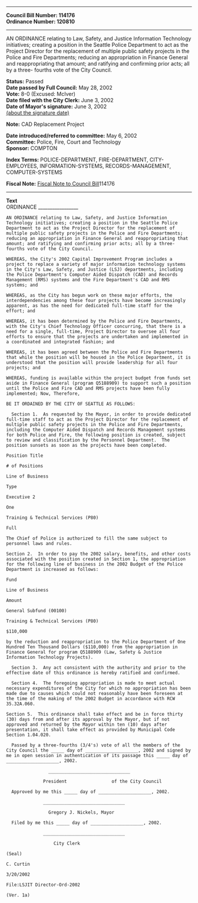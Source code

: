 * * * * *  
  
**Council Bill Number: [](#h0)[](#h2)114176**   
**Ordinance Number: 120810**  
  
* * * * *  
  
AN ORDINANCE relating to Law, Safety, and Justice Information Technology initiatives; creating a position in the Seattle Police Department to act as the Project Director for the replacement of multiple public safety projects in the Police and Fire Departments; reducing an appropriation in Finance General and reappropriating that amount; and ratifying and confirming prior acts; all by a three- fourths vote of the City Council.  
  
**Status:** Passed   
**Date passed by Full Council:** May 28, 2002   
**Vote:** 8-0 (Excused: McIver)   
**Date filed with the City Clerk:** June 3, 2002   
**Date of Mayor's signature:** June 3, 2002   
[(about the signature date)](/~public/approvaldate.htm)   
  
**Note:** CAD Replacement Project  
  
  
**Date introduced/referred to committee:** May 6, 2002   
**Committee:** Police, Fire, Court and Technology   
**Sponsor:** COMPTON   
  
**Index Terms:** POLICE-DEPARTMENT, FIRE-DEPARTMENT, CITY-EMPLOYEES, INFORMATION-SYSTEMS, RECORDS-MANAGEMENT, COMPUTER-SYSTEMS  
  
**Fiscal Note:** [Fiscal Note to Council Bill](http://clerk.seattle.gov/~public/fnote/114176.htm)[](#h1)[](#h3)114176  
  
* * * * *  
  
**Text**  
    ORDINANCE _________________  
  
    AN ORDINANCE relating to Law, Safety, and Justice Information  
    Technology initiatives; creating a position in the Seattle Police  
    Department to act as the Project Director for the replacement of  
    multiple public safety projects in the Police and Fire Departments;  
    reducing an appropriation in Finance General and reappropriating that  
    amount; and ratifying and confirming prior acts; all by a three-  
    fourths vote of the City Council.  
  
    WHEREAS, the City's 2002 Capital Improvement Program includes a  
    project to replace a variety of major information technology systems  
    in the City's Law, Safety, and Justice (LSJ) departments, including  
    the Police Department's Computer Aided Dispatch (CAD) and Records  
    Management (RMS) systems and the Fire Department's CAD and RMS  
    systems; and  
  
    WHEREAS, as the City has begun work on these major efforts, the  
    interdependencies among these four projects have become increasingly  
    apparent, as has the need for dedicated full-time staff for the  
    effort; and  
  
    WHEREAS, it has been determined by the Police and Fire Departments,  
    with the City's Chief Technology Officer concurring, that there is a  
    need for a single, full-time, Project Director to oversee all four  
    efforts to ensure that the projects are undertaken and implemented in  
    a coordinated and integrated fashion; and  
  
    WHEREAS, it has been agreed between the Police and Fire Departments  
    that while the position will be housed in the Police Department, it is  
    understood that the position will provide leadership for all four  
    projects; and  
  
    WHEREAS, funding is available within the project budget from funds set  
    aside in Finance General (program Q5188909) to support such a position  
    until the Police and Fire CAD and RMS projects have been fully  
    implemented; Now, Therefore,  
  
    BE IT ORDAINED BY THE CITY OF SEATTLE AS FOLLOWS:  
  
      Section 1.  As requested by the Mayor, in order to provide dedicated  
    full-time staff to act as the Project Director for the replacement of  
    multiple public safety projects in the Police and Fire Departments,  
    including the Computer Aided Dispatch and Records Management systems  
    for both Police and Fire, the following position is created, subject  
    to review and classification by the Personnel Department.  The  
    position sunsets as soon as the projects have been completed.  
  
    Position Title  
  
    # of Positions  
  
    Line of Business  
  
    Type  
  
    Executive 2  
  
    One  
  
    Training & Technical Services (P80)  
  
    Full  
  
    The Chief of Police is authorized to fill the same subject to  
    personnel laws and rules.  
  
    Section 2.  In order to pay the 2002 salary, benefits, and other costs  
    associated with the position created in Section 1, the appropriation  
    for the following line of business in the 2002 Budget of the Police  
    Department is increased as follows:  
  
    Fund  
  
    Line of Business  
  
    Amount  
  
    General Subfund (00100)  
  
    Training & Technical Services (P80)  
  
    $110,000  
  
    by the reduction and reappropriation to the Police Department of One  
    Hundred Ten Thousand Dollars ($110,000) from the appropriation in  
    Finance General for program Q5188909 (Law, Safety & Justice  
    Information Technology Projects).  
  
      Section 3.  Any act consistent with the authority and prior to the  
    effective date of this ordinance is hereby ratified and confirmed.  
  
      Section 4.  The foregoing appropriation is made to meet actual  
    necessary expenditures of the City for which no appropriation has been  
    made due to causes which could not reasonably have been foreseen at  
    the time of the making of the 2002 Budget in accordance with RCW  
    35.32A.060.  
  
    Section 5.  This ordinance shall take effect and be in force thirty  
    (30) days from and after its approval by the Mayor, but if not  
    approved and returned by the Mayor within ten (10) days after  
    presentation, it shall take effect as provided by Municipal Code  
    Section 1.04.020.  
  
      Passed by a three-fourths (3/4's) vote of all the members of the  
    City Council the _____ day of ____________________, 2002 and signed by  
    me in open session in authentication of its passage this _____ day of  
    ____________________, 2002.  
  
                    _______________________________  
  
                  President                 of the City Council  
  
      Approved by me this _____ day of ____________________, 2002.  
  
                  _______________________________  
  
                    Gregory J. Nickels, Mayor  
  
      Filed by me this _____ day of ____________________, 2002.  
  
                  _______________________________  
  
                      City Clerk  
  
    (Seal)  
  
    C. Curtin  
  
    3/20/2002  
  
    File:LSJIT Director-Ord-2002  
  
    (Ver. 1a)  
